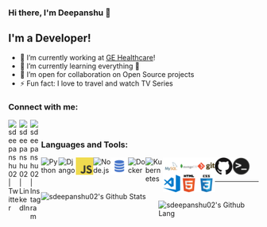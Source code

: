 ### Hi there, I'm Deepanshu 👋

## I'm a Developer!
- 🔭 I’m currently working at [GE Healthcare][gehealthcare]!
- 🌱 I’m currently learning everything 🤣
- 👯 I’m open for collaboration on Open Source projects
- ⚡ Fun fact: I love to travel and watch TV Series

### Connect with me:

[<img align="left" alt="sdeepanshu02 | Twitter" width="22px" src="https://cdn.jsdelivr.net/npm/simple-icons@v3/icons/twitter.svg" />][twitter]
[<img align="left" alt="sdeepanshu02 | LinkedIn" width="22px" src="https://cdn.jsdelivr.net/npm/simple-icons@v3/icons/linkedin.svg" />][linkedin]
[<img align="left" alt="sdeepanshu02 | Instagram" width="22px" src="https://cdn.jsdelivr.net/npm/simple-icons@v3/icons/instagram.svg" />][instagram]

<br />

### Languages and Tools:

<img align="left" alt="Python" width="35px" src="https://img.icons8.com/color/96/000000/python.png" />
<img align="left" alt="Django" width="35px" src="https://img.icons8.com/color/96/000000/django.png" />
<img align="left" alt="JavaScript" width="35px" src="https://raw.githubusercontent.com/github/explore/80688e429a7d4ef2fca1e82350fe8e3517d3494d/topics/javascript/javascript.png" />
<img align="left" alt="Node.js" width="35px" src="https://img.icons8.com/color/96/000000/nodejs.png" />
<img align="left" alt="SQL" width="35px" src="https://raw.githubusercontent.com/github/explore/80688e429a7d4ef2fca1e82350fe8e3517d3494d/topics/sql/sql.png" />
<img align="left" alt="Docker" width="35px" src="https://img.icons8.com/color/96/000000/docker.png" />
<img align="left" alt="Kubernetes" width="35px" src="https://img.icons8.com/color/96/000000/kubernetes.png" />
<img align="left" alt="MySQL" width="35px" src="https://raw.githubusercontent.com/github/explore/80688e429a7d4ef2fca1e82350fe8e3517d3494d/topics/mysql/mysql.png" />
<img align="left" alt="MongoDB" width="35px" src="https://raw.githubusercontent.com/github/explore/80688e429a7d4ef2fca1e82350fe8e3517d3494d/topics/mongodb/mongodb.png" />
<img align="left" alt="Git" width="35px" src="https://raw.githubusercontent.com/github/explore/80688e429a7d4ef2fca1e82350fe8e3517d3494d/topics/git/git.png" />
<img align="left" alt="GitHub" width="35px" src="https://raw.githubusercontent.com/github/explore/78df643247d429f6cc873026c0622819ad797942/topics/github/github.png" />
<img align="left" alt="Linux" width="35px" src="https://raw.githubusercontent.com/github/explore/80688e429a7d4ef2fca1e82350fe8e3517d3494d/topics/terminal/terminal.png" />
<img align="left" alt="Visual Studio Code" width="35px" src="https://raw.githubusercontent.com/github/explore/80688e429a7d4ef2fca1e82350fe8e3517d3494d/topics/visual-studio-code/visual-studio-code.png" />
<img align="left" alt="HTML5" width="35px" src="https://raw.githubusercontent.com/github/explore/80688e429a7d4ef2fca1e82350fe8e3517d3494d/topics/html/html.png" />
<img align="left" alt="CSS3" width="35px" src="https://raw.githubusercontent.com/github/explore/80688e429a7d4ef2fca1e82350fe8e3517d3494d/topics/css/css.png" />

<br />
<br />

---

<img align="left" width="50%" alt="sdeepanshu02's Github Stats" src="https://github-readme-stats.vercel.app/api?username=sdeepanshu02&show_icons=true&hide_border=true&count_private=true&include_all_commits=true" />
<img align="right" width="40%" alt="sdeepanshu02's Github Lang" src="https://github-readme-stats.vercel.app/api/top-langs/?username=sdeepanshu02&hide_border=true&layout=compact" />

[gehealthcare]: https://www.gehealthcare.com/
[twitter]: https://twitter.com/sdeepanshu02
[instagram]: https://instagram.com/this_deepanshu
[linkedin]: https://linkedin.com/in/deepanshu-sharma-914a6298
